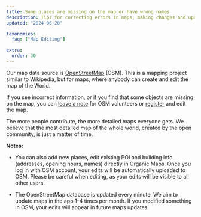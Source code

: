 ```yaml
---
title: Some places are missing on the map or have wrong names
description: Tips for correcting errors in maps, making changes and updates to objects directly in Organic Maps or through OpenStreetMap.org
updated: "2024-06-20"

taxonomies:
  faq: ["Map Editing"]

extra:
  order: 30
---
```


Our map data source is [OpenStreetMap](https://openstreetmap.org) (OSM). This is a mapping project similar to Wikipedia, but for maps, where anybody can create and edit the map of the World.

If you see incorrect information, or if you find that some objects are missing on the map, you can [leave a note](https://www.openstreetmap.org/note/new) for OSM volunteers or [register](https://www.openstreetmap.org/user/new) and edit the map.

The more people contribute, the more detailed maps everyone gets. We believe that the most detailed map of the whole world, created by the open community, is just a matter of time.

**Notes:**

* You can also add new places, edit existing POI and building info (addresses, opening hours, names) directly in Organic Maps. Once you log in with OSM account, your edits will be automatically uploaded to OSM. Please be careful when editing, as your edits will be visible to all other users.

* The OpenStreetMap database is updated every minute. We aim to update maps in the app 1-4 times per month. If you modified something in OSM, your edits will appear in future maps updates.
